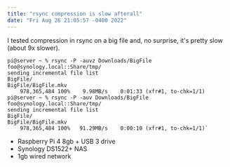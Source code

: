 ```yaml
---
title: "rsync compression is slow afterall"
date: "Fri Aug 26 21:05:57 -0400 2022"
---
```


I tested compression in rsync on a big file and, no surprise, it's pretty
slow (about 9x slower).

```
pi@server ~ % rsync -P -auvz Downloads/BigFile foo@synology.local::Share/tmp/
sending incremental file list
BigFile/
BigFile/BigFile.mkv
    978,365,484 100%    9.98MB/s    0:01:33 (xfr#1, to-chk=1/1)
pi@server ~ % rsync -P -auv Downloads/BigFile foo@synology.local::Share/tmp/
sending incremental file list
BigFile/
BigFile/BigFile.mkv
    978,365,484 100%   91.29MB/s    0:00:10 (xfr#1, to-chk=1/1)`
```

- Raspberry Pi 4 8gb + USB 3 drive
- Synology DS1522+ NAS
- 1gb wired network
